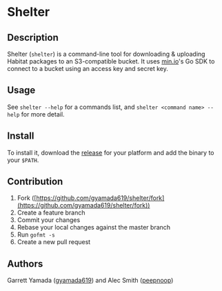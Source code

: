# Shelter

## Description
Shelter (`shelter`) is a command-line tool for downloading & uploading Habitat packages to an S3-compatible bucket. It uses [min.io](min.io)'s Go SDK to connect to a bucket using an access key and secret key.

## Usage

See `shelter --help` for a commands list, and `shelter <command name> --help` for more detail.

## Install

To install it, download the [release](https://github.com/gyamada619/shelter/releases) for your platform and add the binary to your `$PATH`. 

## Contribution

1. Fork ([https://github.com/gyamada619/shelter/fork](https://github.com/gyamada619/shelter/fork))
2. Create a feature branch
3. Commit your changes
4. Rebase your local changes against the master branch
5. Run `gofmt -s`
6. Create a new pull request

## Authors

Garrett Yamada ([gyamada619](https://github.com/gyamada619)) and Alec Smith ([peepnoop](https://github.com/peepnoop))
